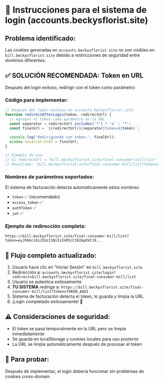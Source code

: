 # 🔧 Instrucciones para el sistema de login (accounts.beckysflorist.site)

## Problema identificado:
Las cookies generadas en `accounts.beckysflorist.site` no son visibles en `bill.beckysflorist.site` debido a restricciones de seguridad entre dominios diferentes.

## ✅ SOLUCIÓN RECOMENDADA: Token en URL

Después del login exitoso, redirigir con el token como parámetro:

### Código para implementar:

```javascript
// Después del login exitoso en accounts.beckysflorist.site
function redirectAfterLogin(token, redirectUrl) {
  // Agregar el token como parámetro en la URL
  const separator = redirectUrl.includes('?') ? '&' : '?';
  const finalUrl = `${redirectUrl}${separator}token=${token}`;
  
  console.log('Redirigiendo con token:', finalUrl);
  window.location.href = finalUrl;
}

// Ejemplo de uso:
// Si redirectUrl = "bill.beckysflorist.site/final-consumer-bill/list"
// Resultado: "bill.beckysflorist.site/final-consumer-bill/list?token=ABC123..."
```

### Nombres de parámetros soportados:
El sistema de facturación detecta automáticamente estos nombres:
- `token` ✅ (recomendado)
- `access_token` ✅
- `authToken` ✅  
- `jwt` ✅

### Ejemplo de redirección completa:
```
https://bill.beckysflorist.site/final-consumer-bill/list?token=eyJhbGciOiJIUzI1NiIsInR5cCI6IkpXVCJ9...
```

## 🔄 Flujo completo actualizado:

1. Usuario hace clic en "Iniciar Sesión" en `bill.beckysflorist.site`
2. Redirección a: `accounts.beckysflorist.site/login?redirect=bill.beckysflorist.site/final-consumer-bill/list`
3. Usuario se autentica exitosamente
4. **TU SISTEMA** redirige a: `https://bill.beckysflorist.site/final-consumer-bill/list?token=TOKEN_AQUI`
5. Sistema de facturación detecta el token, lo guarda y limpia la URL
6. ¡Login completado exitosamente! 🎉

## ⚠️ Consideraciones de seguridad:
- El token se pasa temporalmente en la URL pero se limpia inmediatamente
- Se guarda en localStorage y cookies locales para uso posterior
- La URL se limpia automáticamente después de procesar el token

## 🧪 Para probar:
Después de implementar, el login debería funcionar sin problemas de cookies cross-domain.